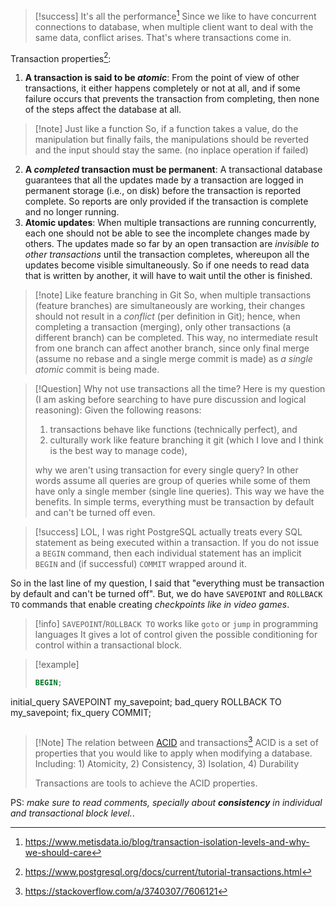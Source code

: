 >[!success] It's all the performance[^3]
>Since we like to have concurrent connections to database, when multiple client want to deal with the same data, conflict arises. That's where transactions come in.

Transaction properties[^1]:
1. **A transaction is said to be _atomic_**: From the point of view of other transactions, it either happens completely or not at all, and if some failure occurs that prevents the transaction from completing, then none of the steps affect the database at all.
>[!note] Just like a function
>So, if a function takes a value, do the manipulation but finally fails, the manipulations should be reverted and the input should stay the same. (no inplace operation if failed)

2. **A *completed* transaction must be permanent**: A transactional database guarantees that all the updates made by a transaction are logged in permanent storage (i.e., on disk) before the transaction is reported complete. So reports are only provided if the transaction is complete and no longer running.
3. **Atomic updates**: When multiple transactions are running concurrently, each one should not be able to see the incomplete changes made by others. The updates made so far by an open transaction are *invisible to other transactions* until the transaction completes, whereupon all the updates become visible simultaneously. So if one needs to read data that is written by another, it will have to wait until the other is finished.
>[!note] Like feature branching in Git
>So, when multiple transactions (feature branches) are simultaneously are working, their changes should not result in a *conflict* (per definition in Git); hence, when completing a transaction (merging), only other transactions (a different branch) can be completed. This way, no intermediate result from one branch can affect another branch, since only final merge (assume no rebase and a single merge commit is made) as *a single atomic* commit is being made. 

>[!Question] Why not use transactions all the time?
>Here is my question (I am asking before searching to have pure discussion and logical reasoning): Given the following reasons: 
>1. transactions behave like functions (technically perfect), and
>2. culturally work like feature branching it git (which I love and I think is the best way to manage code),
>
>why we aren't using transaction for every single query? In other words assume all queries are group of queries while some of them have only a single member (single line queries). This way we have the benefits. In simple terms, everything must be transaction by default and can't be turned off even.

>[!success] LOL, I was right
>PostgreSQL actually treats every SQL statement as being executed within a transaction. If you do not issue a `BEGIN` command, then each individual statement has an implicit `BEGIN` and (if successful) `COMMIT` wrapped around it.

So in the last line of my question, I said that "everything must be transaction by default and can't be turned off". But, we do have `SAVEPOINT` and `ROLLBACK TO` commands that enable creating *checkpoints like in video games*.

>[!info] `SAVEPOINT`/`ROLLBACK TO` works like `goto` or `jump` in programming languages
>It gives a lot of control given the possible conditioning for control within a transactional block.

>[!example]
>```sql
>BEGIN;
initial_query
SAVEPOINT my_savepoint;
bad_query
ROLLBACK TO my_savepoint;
fix_query
COMMIT;
>```


>[!Note] The relation between [ACID](http://en.wikipedia.org/wiki/ACID) and transactions[^2]
>ACID is a set of properties that you would like to apply when modifying a database. Including: 1) Atomicity, 2) Consistency, 3) Isolation, 4) Durability
>
>Transactions are tools to achieve the ACID properties.
>
PS: *make sure to read comments, specially about **consistency** in individual and transactional block level.*.


[^1]: https://www.postgresql.org/docs/current/tutorial-transactions.html
[^2]: https://stackoverflow.com/a/3740307/7606121
[^3]: https://www.metisdata.io/blog/transaction-isolation-levels-and-why-we-should-care